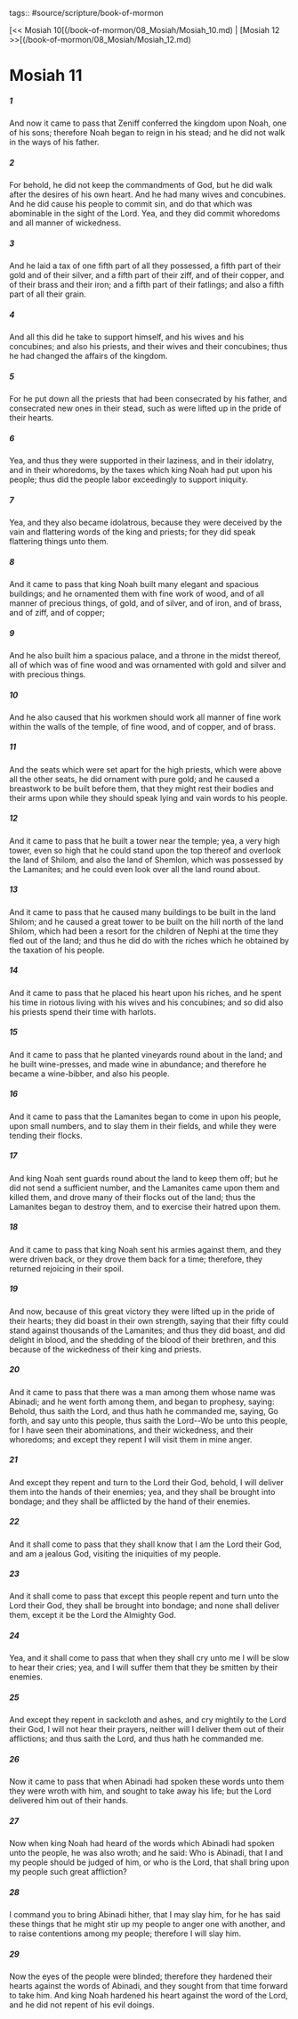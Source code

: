tags:: #source/scripture/book-of-mormon

[<< Mosiah 10[(/book-of-mormon/08_Mosiah/Mosiah_10.md) | [Mosiah 12 >>[(/book-of-mormon/08_Mosiah/Mosiah_12.md)

# Mosiah 11

##### 1

And now it came to pass that Zeniff conferred the kingdom upon Noah, one of his sons; therefore Noah began to reign in his stead; and he did not walk in the ways of his father.

##### 2

For behold, he did not keep the commandments of God, but he did walk after the desires of his own heart. And he had many wives and concubines. And he did cause his people to commit sin, and do that which was abominable in the sight of the Lord. Yea, and they did commit whoredoms and all manner of wickedness.

##### 3

And he laid a tax of one fifth part of all they possessed, a fifth part of their gold and of their silver, and a fifth part of their ziff, and of their copper, and of their brass and their iron; and a fifth part of their fatlings; and also a fifth part of all their grain.

##### 4

And all this did he take to support himself, and his wives and his concubines; and also his priests, and their wives and their concubines; thus he had changed the affairs of the kingdom.

##### 5

For he put down all the priests that had been consecrated by his father, and consecrated new ones in their stead, such as were lifted up in the pride of their hearts.

##### 6

Yea, and thus they were supported in their laziness, and in their idolatry, and in their whoredoms, by the taxes which king Noah had put upon his people; thus did the people labor exceedingly to support iniquity.

##### 7

Yea, and they also became idolatrous, because they were deceived by the vain and flattering words of the king and priests; for they did speak flattering things unto them.

##### 8

And it came to pass that king Noah built many elegant and spacious buildings; and he ornamented them with fine work of wood, and of all manner of precious things, of gold, and of silver, and of iron, and of brass, and of ziff, and of copper;

##### 9

And he also built him a spacious palace, and a throne in the midst thereof, all of which was of fine wood and was ornamented with gold and silver and with precious things.

##### 10

And he also caused that his workmen should work all manner of fine work within the walls of the temple, of fine wood, and of copper, and of brass.

##### 11

And the seats which were set apart for the high priests, which were above all the other seats, he did ornament with pure gold; and he caused a breastwork to be built before them, that they might rest their bodies and their arms upon while they should speak lying and vain words to his people.

##### 12

And it came to pass that he built a tower near the temple; yea, a very high tower, even so high that he could stand upon the top thereof and overlook the land of Shilom, and also the land of Shemlon, which was possessed by the Lamanites; and he could even look over all the land round about.

##### 13

And it came to pass that he caused many buildings to be built in the land Shilom; and he caused a great tower to be built on the hill north of the land Shilom, which had been a resort for the children of Nephi at the time they fled out of the land; and thus he did do with the riches which he obtained by the taxation of his people.

##### 14

And it came to pass that he placed his heart upon his riches, and he spent his time in riotous living with his wives and his concubines; and so did also his priests spend their time with harlots.

##### 15

And it came to pass that he planted vineyards round about in the land; and he built wine-presses, and made wine in abundance; and therefore he became a wine-bibber, and also his people.

##### 16

And it came to pass that the Lamanites began to come in upon his people, upon small numbers, and to slay them in their fields, and while they were tending their flocks.

##### 17

And king Noah sent guards round about the land to keep them off; but he did not send a sufficient number, and the Lamanites came upon them and killed them, and drove many of their flocks out of the land; thus the Lamanites began to destroy them, and to exercise their hatred upon them.

##### 18

And it came to pass that king Noah sent his armies against them, and they were driven back, or they drove them back for a time; therefore, they returned rejoicing in their spoil.

##### 19

And now, because of this great victory they were lifted up in the pride of their hearts; they did boast in their own strength, saying that their fifty could stand against thousands of the Lamanites; and thus they did boast, and did delight in blood, and the shedding of the blood of their brethren, and this because of the wickedness of their king and priests.

##### 20

And it came to pass that there was a man among them whose name was Abinadi; and he went forth among them, and began to prophesy, saying: Behold, thus saith the Lord, and thus hath he commanded me, saying, Go forth, and say unto this people, thus saith the Lord--Wo be unto this people, for I have seen their abominations, and their wickedness, and their whoredoms; and except they repent I will visit them in mine anger.

##### 21

And except they repent and turn to the Lord their God, behold, I will deliver them into the hands of their enemies; yea, and they shall be brought into bondage; and they shall be afflicted by the hand of their enemies.

##### 22

And it shall come to pass that they shall know that I am the Lord their God, and am a jealous God, visiting the iniquities of my people.

##### 23

And it shall come to pass that except this people repent and turn unto the Lord their God, they shall be brought into bondage; and none shall deliver them, except it be the Lord the Almighty God.

##### 24

Yea, and it shall come to pass that when they shall cry unto me I will be slow to hear their cries; yea, and I will suffer them that they be smitten by their enemies.

##### 25

And except they repent in sackcloth and ashes, and cry mightily to the Lord their God, I will not hear their prayers, neither will I deliver them out of their afflictions; and thus saith the Lord, and thus hath he commanded me.

##### 26

Now it came to pass that when Abinadi had spoken these words unto them they were wroth with him, and sought to take away his life; but the Lord delivered him out of their hands.

##### 27

Now when king Noah had heard of the words which Abinadi had spoken unto the people, he was also wroth; and he said: Who is Abinadi, that I and my people should be judged of him, or who is the Lord, that shall bring upon my people such great affliction?

##### 28

I command you to bring Abinadi hither, that I may slay him, for he has said these things that he might stir up my people to anger one with another, and to raise contentions among my people; therefore I will slay him.

##### 29

Now the eyes of the people were blinded; therefore they hardened their hearts against the words of Abinadi, and they sought from that time forward to take him. And king Noah hardened his heart against the word of the Lord, and he did not repent of his evil doings.
